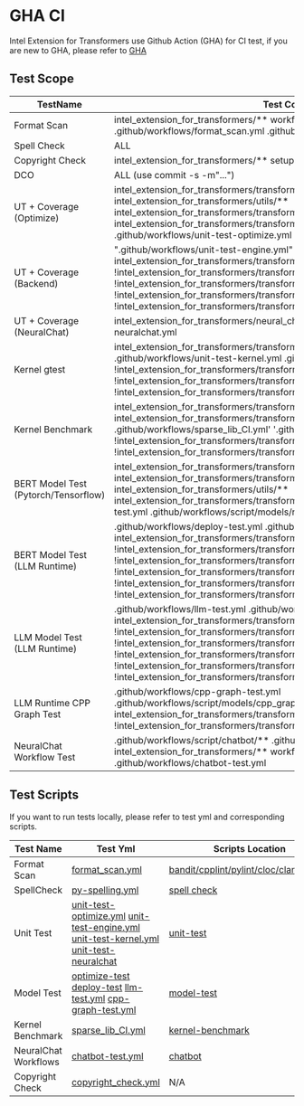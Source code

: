 # GHA CI
Intel Extension for Transformers use Github Action (GHA) for CI test, if you are new to GHA, please refer to [GHA](https://docs.github.com/en/actions)

## Test Scope
|  TestName        |                                                                                                                                                                                                                                                 Test Cover Path                                                                                                                                                                                                                                                 |
|-----------------------|----------------------------------------------------------------------------------------------------------------------------------------------------------------------------------------------------------------------------------------------------------------------------------------------------------------------------------------------------------------------------------------------------------------------------------------------------------------------------------------------------|
|       Format Scan       |                                                                                                                                                                                     intel_extension_for_transformers/**   workflows/**   setup.py   .github/workflows/format_scan.yml   .github/workflows/script/formatScan/**                                                                                                                                                                                      |
|       Spell Check       |                                                                                                                                                                                                                                                 ALL                                                                                                                                                                                                                                                  |
|     Copyright Check     |                                                                                                                                                                                                           intel_extension_for_transformers/**  setup.py  .github/workflows/format_scan.yml                                                                                                                                                                                                           |
|           DCO           |                                                                                                                                                                                                                                     ALL (use commit -s -m"...")                                                                                                                                                                                                                                      |
| UT + Coverage (Optimize) |                                                                                                                            intel_extension_for_transformers/transformers/**  intel_extension_for_transformers/utils/**  intel_extension_for_transformers/transformers/llm/evaluation/**  intel_extension_for_transformers/transformers/llm/quantization/**  tests/**  .github/workflows/unit-test-optimize.yml  .github/workflows/script/unitTest/**                                                                                                                             |
|  UT + Coverage (Backend)   |                            ".github/workflows/unit-test-engine.yml"      .github/workflows/script/unitTest/**  intel_extension_for_transformers/transformers/runtime/**  !intel_extension_for_transformers/transformers/runtime/kernels/**   !intel_extension_for_transformers/transformers/llm/runtime/neural_speed/**  !intel_extension_for_transformers/transformers/runtime/third_party/**  !intel_extension_for_transformers/transformers/runtime/docs/**                            |
|     UT + Coverage (NeuralChat)      |                                                                                                                           intel_extension_for_transformers/neural_chat/tests/**  .github/workflows/unit-test-neuralchat.yml                                                                                                                           |
|        Kernel gtest        |                                                          intel_extension_for_transformers/transformers/llm/library/kernels/**   .github/workflows/unit-test-kernel.yml   .github/workflows/script/unitTest/**  !intel_extension_for_transformers/transformers/llm/library/kernels/docs/**   !intel_extension_for_transformers/transformers/llm/runtime/neural_speed/**  !intel_extension_for_transformers/transformers/llm/library/kernels/README.md                                                          |
|    Kernel Benchmark     |                                                  intel_extension_for_transformers/transformers/llm/library/kernels/**  intel_extension_for_transformers/transformers/runtime/test/kernels/benchmark/**  .github/workflows/sparse_lib_CI.yml'  '.github/workflows/script/SparseLibCI  !intel_extension_for_transformers/transformers/llm/library/kernels/docs/**  !intel_extension_for_transformers/transformers/llm/library/kernels/README.md                                                   |
|   BERT Model Test (Pytorch/Tensorflow)  |                                                                                                                         intel_extension_for_transformers/transformers/**  intel_extension_for_transformers/transformers/llm/evaluation/**   intel_extension_for_transformers/utils/**  intel_extension_for_transformers/transformers/**  .github/workflows/optimize-test.yml  .github/workflows/script/models/run_optimize.sh                                                                                                                          |
|   BERT Model Test (LLM Runtime)   | .github/workflows/deploy-test.yml  .github/workflows/script/models/run_deploy.sh  intel_extension_for_transformers/transformers/runtime/**  !intel_extension_for_transformers/transformers/runtime/kernels/**  !intel_extension_for_transformers/transformers/runtime/test/**  !intel_extension_for_transformers/transformers/llm/runtime/neural_speed/**  !intel_extension_for_transformers/transformers/runtime/third_party/**  !intel_extension_for_transformers/transformers/runtime/docs/**  |
|        LLM Model Test  (LLM Runtime)        |     .github/workflows/llm-test.yml  .github/workflows/script/models/run_llm.sh  intel_extension_for_transformers/transformers/runtime/**  !intel_extension_for_transformers/transformers/runtime/kernels/**  !intel_extension_for_transformers/transformers/runtime/graph/**  !intel_extension_for_transformers/transformers/runtime/test/** !intel_extension_for_transformers/transformers/runtime/third_party/**  !intel_extension_for_transformers/transformers/runtime/docs/**     |
|     LLM Runtime CPP Graph Test      |                                                                                                                           .github/workflows/cpp-graph-test.yml  .github/workflows/script/models/cpp_graph_inference.sh  intel_extension_for_transformers/transformers/llm/runtime/neural_speed/**  !intel_extension_for_transformers/transformers/llm/runtime/neural_speed/README.md                                                                                                                            |
|     NeuralChat Workflow Test      |                                                                                                                           .github/workflows/script/chatbot/**  .github/workflows/sample_data/**  intel_extension_for_transformers/**  workflows/chatbot/inference/**  .github/workflows/chatbot-test.yml                                                                                                                           |

## Test Scripts

If you want to run tests locally, please refer to test yml and corresponding scripts.


| Test Name | Test Yml | Scripts Location|
|----------|-------------|-------------|
| Format Scan | [format_scan.yml](./format_scan.yml) | [bandit/cpplint/pylint/cloc/clandformat](./script/formatScan/) |
| SpellCheck | [py-spelling.yml](./py-spelling.yml) | [spell check](./script/formatScan/pyspelling.sh) |
| Unit Test | [unit-test-optimize.yml](./unit-test-optimize.yml)  [unit-test-engine.yml](./unit-test-engine.yml)  [unit-test-kernel.yml](./unit-test-kernel.yml)  [unit-test-neuralchat](./unit-test-neuralchat.yml) | [unit-test](./script/unitTest/) |
| Model Test | [optimize-test](./optimize-test.yml)  [deploy-test](./deploy-test.yml)  [llm-test.yml](./llm-test.yml)  [cpp-graph-test.yml](./cpp-graph-test.yml) | [model-test](./script/models/) |
| Kernel Benchmark | [sparse_lib_CI.yml](./sparse_lib_CI.yml) | [kernel-benchmark](./script/SparseLibCI/) |
| NeuralChat Workflows | [chatbot-test.yml](./chatbot-test.yml) | [chatbot](./script/chatbot/) |
|Copyright Check | [copyright_check.yml](./copyright_check.yml) | N/A |
